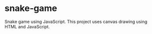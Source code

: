 # snake-game
Snake game using JavaScript. 
This project uses canvas drawing using HTML and JavaScript. 


